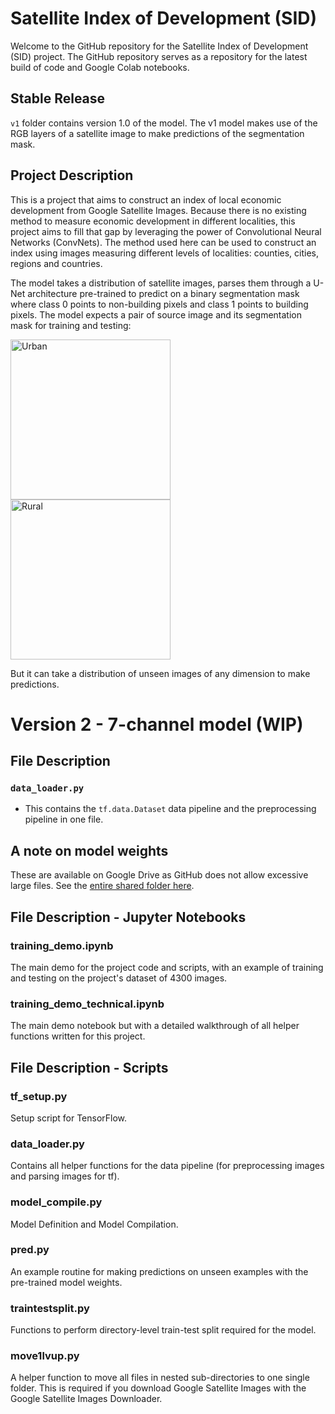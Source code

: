 # Satellite Index of Development (SID)

Welcome to the GitHub repository for the Satellite Index of Development (SID) project. The GitHub repository serves as a repository for the latest build of code and Google Colab notebooks.

## Stable Release
`v1` folder contains version 1.0 of the model. The v1 model makes use of the RGB layers of a satellite image to make predictions of the segmentation mask.

## Project Description

This is a project that aims to construct an index of local economic development from Google Satellite Images. Because there is no existing method to measure economic development in different localities, this project aims to fill that gap by leveraging the power of Convolutional Neural Networks (ConvNets). The method used here can be used to construct an index using images measuring different levels of localities: counties, cities, regions and countries.

The model takes a distribution of satellite images, parses them through a U-Net architecture pre-trained to predict on a binary segmentation mask where class 0 points to non-building pixels and class 1 points to building pixels. The model expects a pair of source image and its segmentation mask for training and testing:

<img src="https://drive.google.com/uc?id=12NYztvcf0-WqEKkDSuhys19CF4BYJo7d" alt="Urban" width="256"/>

<img src="https://drive.google.com/uc?id=1VMBxH81uwqydFm4BS1yOdftRTwy00E4R" alt="Rural" width="256"/>

But it can take a distribution of unseen images of any dimension to make predictions.

# Version 2 - 7-channel model (WIP)

## File Description

### `data_loader.py`
- This contains the `tf.data.Dataset` data pipeline and the preprocessing pipeline in one file.

## A note on model weights

These are available on Google Drive as GitHub does not allow excessive large files. See the [entire shared folder here](https://drive.google.com/drive/folders/1m38V-wL2gPonnoeZtQYD3jBfLf0dbBth?usp=sharing).

## File Description - Jupyter Notebooks

### training_demo.ipynb

The main demo for the project code and scripts, with an example of training and testing on the project's dataset of 4300 images.

### training_demo_technical.ipynb

The main demo notebook but with a detailed walkthrough of all helper functions written for this project.

## File Description - Scripts

### tf_setup.py

Setup script for TensorFlow.

### data_loader.py

Contains all helper functions for the data pipeline (for preprocessing images and parsing images for tf).

### model_compile.py

Model Definition and Model Compilation.

### pred.py

An example routine for making predictions on unseen examples with the pre-trained model weights.

### traintestsplit.py

Functions to perform directory-level train-test split required for the model.

### move1lvup.py

A helper function to move all files in nested sub-directories to one single folder. This is required if you download Google Satellite Images with the Google Satellite Images Downloader.





